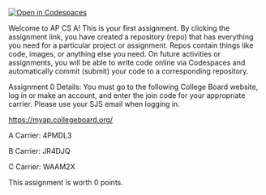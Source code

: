 [![Open in Codespaces](https://classroom.github.com/assets/launch-codespace-7f7980b617ed060a017424585567c406b6ee15c891e84e1186181d67ecf80aa0.svg)](https://classroom.github.com/open-in-codespaces?assignment_repo_id=11562203)

Welcome to AP CS A! This is your first assignment. By clicking the assignment link, you have created a repository (repo) that has everything you need for a particular project or assignment. Repos contain things like code, images, or anything else you need. On future activities or assignments, you will be able to write code online via Codespaces and automatically commit (submit) your code to a corresponding repository. 

Assignment 0 Details: 
You must go to the following College Board website, log in or make an account, and enter the join code for your appropriate carrier.
Please use your SJS email when logging in. 

https://myap.collegeboard.org/

A Carrier: 4PMDL3

B Carrier: JR4DJQ

C Carrier: WAAM2X

This assignment is worth 0 points. 
